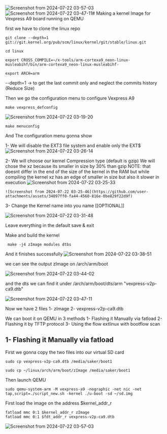 ![Screenshot from 2024-07-22 03-57-03](https://github.com/user-attachments/assets/6db35da3-c002-4594-aceb-3c2cc8201bd7)![Screenshot from 2024-07-22 03-47-11](https://github.com/user-attachments/assets/60acceb5-0e53-49ae-8a6c-5bee63e5049a)# Making a kernel Image for Vexpress A9 board running on QEMU

first we have to clone the linux repo

```
git clone --depth=1 git://git.kernel.org/pub/scm/linux/kernel/git/stable/linux.git

cd linux

export CROSS_COMPILE=~/x-tools/arm-cortexa9_neon-linux-musleabihf/bin/arm-cortexa9_neon-linux-musleabihf-

export ARCH=arm
```

--depth=1 -> to get the last commit only and neglect the commits history (Reduce Size)

Then we go the configuration menu to configure Vexpress A9

```
make vexpress_defconfig
```

![Screenshot from 2024-07-22 03-19-20](https://github.com/user-attachments/assets/e84205a4-d76b-4bfa-a363-b3b8936b087f)







```
make menuconfig
```

And The configuration menu gonna show


  1- We will disable the EXT3 file system and enable only the EXT$
    ![Screenshot from 2024-07-22 03-26-14](https://github.com/user-attachments/assets/cc5c66da-8698-4f96-9024-7806c367705c)


  2- We will choose our kernel Compression type (default is gzip)
    We will chose the xz because its smaller in size by 30% than gzip
    NOTE: that doesnt differ in the end of the size of the kernel in the RAM
    but while compiling the kernel xz has an edge of smaller in size
    but also it slower in execution
    ![Screenshot from 2024-07-22 03-25-33](https://github.com/user-attachments/assets/2c37f4f8-6b42-4f9d-9a11-2d24163476f1)





    

    ![Screenshot from 2024-07-22 03-25-46](https://github.com/user-attachments/assets/34097ff0-fa44-4560-816e-0be829f22d9f)



    

  3- Change the Kernel name into you name [[OPTIONAL]]


  ![Screenshot from 2024-07-22 03-31-48](https://github.com/user-attachments/assets/b2d18251-3036-4fd4-88c8-cd61bec89891)

  

Leave everything in the default save & exit


Make and build the kernel


```
 make -j4 zImage modules dtbs
```


And it finishes successfully
![Screenshot from 2024-07-22 03-38-51](https://github.com/user-attachments/assets/305c2dcc-4598-45fa-aaa4-d5c45b780159)



we can see the output zImage on /arch/arm/boot



![Screenshot from 2024-07-22 03-44-02](https://github.com/user-attachments/assets/27f38ce3-64a7-4733-beb0-66509dd9d1c9)



and the dts we can find it under /arch/arm/boot/dts/arm "vexpress-v2p-ca9.dtb"





![Screenshot from 2024-07-22 03-47-11](https://github.com/user-attachments/assets/1d11073a-b2f9-4cbf-9110-6eab5a9bdbe1)






Now we have 2 files
  1- zImage
  2- vexpress-v2p-ca9.dtb

We can boot it on QEMU in 3 methods
  1- Flashing it Manually via fatload
  2- Flashing it by TFTP protocol
  3- Using the flow extlinux with bootflow scan





## 1- Flashing it Manually via fatload

First we gonna copy the two files into our virtual SD card

```
sudo cp vexpress-v2p-ca9.dtb /media/saker/boot1

sudo cp ~/linux/arch/arm/boot/zImage /media/saker/boot1
```


Then launch QEMU

```
sudo qemu-system-arm -M vexpress-a9 -nographic -net nic -net tap,script=./script_new.sh -kernel ./u-boot -sd ~/sd.img

```

First load the image on the address $kernel_addr_r

```
fatload mmc 0:1 $kernel_addr_r zImage
fatload mmc 0:1 $fdt_addr_r vexpress-v2p-ca9.dtb
```
![Screenshot from 2024-07-22 03-57-03](https://github.com/user-attachments/assets/76650a8b-27b1-4cab-a587-ec27054eb858)









